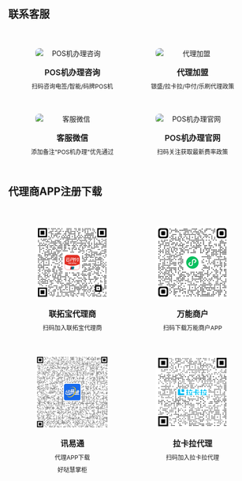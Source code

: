 ## 联系客服
<div class="qrcode-container">
  <div class="qrcode-card">
    <img src="/images/qq.png" alt="POS机办理咨询" class="qrcode-image">
    <div class="qrcode-content">
      <h3>POS机办理咨询</h3>
      <p>扫码咨询电签/智能/码牌POS机</p>
    </div>
  </div>

  <div class="qrcode-card">
    <img src="/images/wx.png" alt="代理加盟" class="qrcode-image">
    <div class="qrcode-content">
      <h3>代理加盟</h3>
      <p>银盛/拉卡拉/中付/乐刷代理政策</p>
    </div>
  </div>

  <div class="qrcode-card">
    <img src="/images/wx.png" alt="客服微信" class="qrcode-image">
    <div class="qrcode-content">
      <h3>客服微信</h3>
      <p>添加备注"POS机办理"优先通过</p>
    </div>
  </div>


  <div class="qrcode-card">
    <img src="/images/gzh.jpg" alt="POS机办理官网" class="qrcode-image">
    <div class="qrcode-content">
      <h3>POS机办理官网</h3>
      <p>扫码关注获取最新费率政策</p>
    </div>
  </div>
</div>

## 代理商APP注册下载
<div class="qrcode-container">
  <div class="qrcode-card">
    <img src="/.vitepress/images/联拓宝代理商.png" alt="联拓宝代理商" class="qrcode-image">
    <div class="qrcode-content">
      <h3>联拓宝代理商</h3>
      <p>扫码加入联拓宝代理商</p>
    </div>
  </div>
  
  <div class="qrcode-card">
    <img src="/.vitepress/images/万能商户.png" alt="万能商户" class="qrcode-image">
    <div class="qrcode-content">
      <h3>万能商户</h3>
      <p>扫码下载万能商户APP</p>
    </div>
  </div>

  <div class="qrcode-card">
    <img src="/.vitepress/images/讯易通.png" alt="讯易通" class="qrcode-image">
    <div class="qrcode-content">
      <h3>讯易通</h3>
      <p>代理APP下载</p>
      <p>好哒慧掌柜</p>
    </div>
  </div>
  
  <div class="qrcode-card">
    <img src="/.vitepress/images/拉卡拉.png" alt="拉卡拉代理" class="qrcode-image">
    <div class="qrcode-content">
      <h3>拉卡拉代理</h3>
      <p>扫码加入拉卡拉代理</p>
    </div>
  </div>
</div>





<style>
.qrcode-container {
  display: grid;
  grid-template-columns: repeat(auto-fit, minmax(250px, 1fr));
  gap: 24px;
  margin: 40px auto;
  max-width: 1400px;
  padding: 0 20px;
}

.qrcode-card {
  background: var(--vp-c-bg-soft);
  border-radius: 12px;
  padding: 24px;
  text-align: center;
  transition: all 0.3s ease;
  border: 1px solid var(--vp-c-divider);
  display: flex;
  flex-direction: column;
  align-items: center;
}

.qrcode-card:hover {
  transform: translateY(-5px);
  box-shadow: var(--vp-shadow-2);
  border-color: var(--vp-c-brand);
}

.qrcode-image {
  width: 100%;
  max-width: 200px;
  border-radius: 8px;
  margin-bottom: 16px;
}

.qrcode-content h3 {
  margin: 0;
  font-size: 18px;
  font-weight: 600;
  color: var(--vp-c-text-1);
}

.qrcode-content p {
  margin: 8px 0 0;
  font-size: 14px;
  color: var(--vp-c-text-2);
}

@media (max-width: 1024px) {
  .qrcode-container {
    grid-template-columns: repeat(2, 1fr);
    gap: 16px;
    padding: 0 16px;
  }

  .qrcode-card {
    padding: 16px;
  }

  .qrcode-image {
    max-width: 150px;
  }

  .qrcode-content h3 {
    font-size: 16px;
  }

  .qrcode-content p {
    font-size: 12px;
  }
}

@media (max-width: 768px) {
  .qrcode-container {
    gap: 12px;
    padding: 0 12px;
  }

  .qrcode-card {
    padding: 12px;
  }

  .qrcode-image {
    max-width: 120px;
  }
}
</style>


